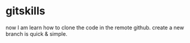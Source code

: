 # gitskills
now I am learn how to clone the code in the remote github.
create a new branch is quick & simple.
